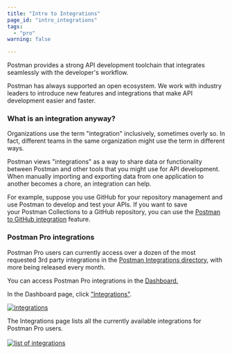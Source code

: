 ```yaml
---
title: "Intro to Integrations"
page_id: "intro_integrations"
tags: 
  - "pro"
warning: false

---
```


Postman provides a strong API development toolchain that integrates seamlessly with the developer's workflow. 

Postman has always supported an open ecosystem. We work with industry leaders to introduce new features and integrations that make API development easier and faster.

### What is an integration anyway?

Organizations use the term "integration" inclusively, sometimes overly so. In fact, different teams in the same organization might use the term in different ways. 

Postman views "integrations" as a way to share data or functionality between Postman and other tools that you might use for API development. When manually importing and exporting data from one application to another becomes a chore, an integration can help.

For example, suppose you use GitHub for your repository management and use Postman to develop and test your APIs. If you want to save your Postman Collections to a GitHub repository, you can use the [Postman to GitHub integration](https://learning.getpostman.com/docs/postman_pro/integrations/github/#configuring-github-integration) feature. 

### Postman Pro integrations

Postman Pro users can currently access over a dozen of the most requested 3rd party integrations in the [Postman Integrations directory](https://go.postman.co/workspaces), with more being released every month. 

You can access Postman Pro integrations in the [Dashboard.](https://go.postman.co/workspaces) 

In the Dashboard page, click ["Integrations"](https://go.postman.co/workspaces).

  [![integrations](https://s3.amazonaws.com/postman-static-getpostman-com/postman-docs/WS-integrations.png)](https://s3.amazonaws.com/postman-static-getpostman-com/postman-docs/WS-integrations.png)

The Integrations page lists all the currently available integrations for Postman Pro users.
  <br>
  <br>
[![list of integrations](http://blog.getpostman.com/wp-content/uploads/2017/02/gif-highfps-1.gif)](http://blog.getpostman.com/wp-content/uploads/2017/02/gif-highfps-1.gif)

